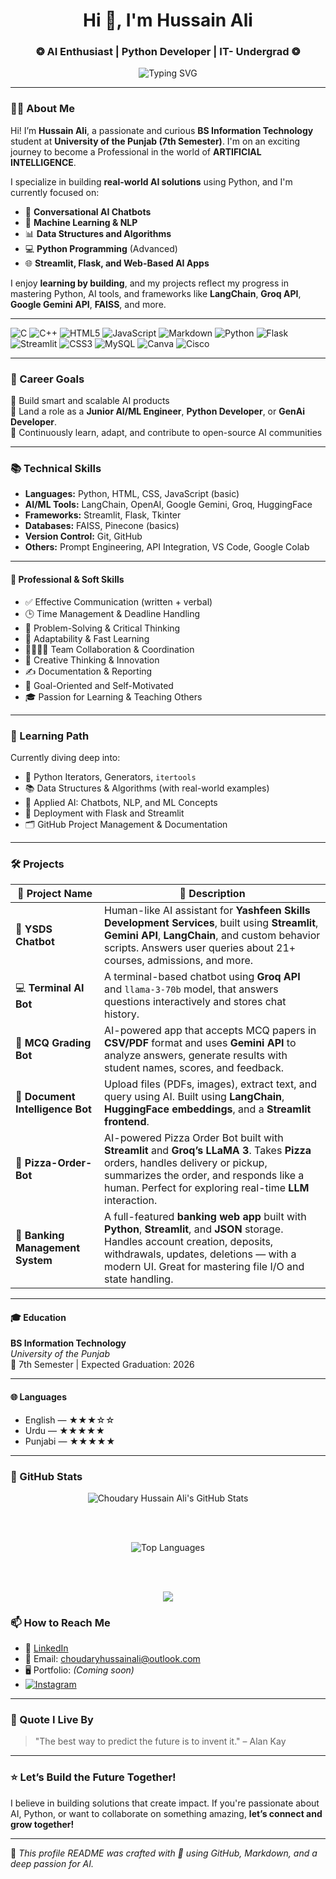 <h1 align="center">Hi 👋, I'm Hussain Ali</h1>
<h3 align="center">❂ AI Enthusiast | Python Developer | IT- Undergrad ❂</h3>

<p align="center">
  <img src="https://readme-typing-svg.demolab.com?font=Fira+Code&size=22&pause=1000&color=16A34A&center=true&vCenter=true&width=440&lines=Open-to-Work;Graduating+BS+IT;Aspiring+AI+Engineer;Building+Real-World+AI+Projects;Python+Developer" alt="Typing SVG" />
</p>

---

### 👨‍💻 About Me

Hi! I’m **Hussain Ali**, a passionate and curious **BS Information Technology** student at **University of the Punjab (7th Semester)**. I'm on an exciting journey to become a Professional in the world of **ARTIFICIAL INTELLIGENCE**.

I specialize in building **real-world AI solutions** using Python, and I'm currently focused on:

- 🤖 **Conversational AI Chatbots**
- 🧠 **Machine Learning & NLP**
- 📊 **Data Structures and Algorithms**
- 💻 **Python Programming** (Advanced)
- 🌐 **Streamlit, Flask, and Web-Based AI Apps**

I enjoy **learning by building**, and my projects reflect my progress in mastering Python, AI tools, and frameworks like **LangChain**, **Groq API**, **Google Gemini API**, **FAISS**, and more.

---

![C](https://img.shields.io/badge/c-%2300599C.svg?style=for-the-badge&logo=c&logoColor=white) ![C++](https://img.shields.io/badge/c++-%2300599C.svg?style=for-the-badge&logo=c%2B%2B&logoColor=white) ![HTML5](https://img.shields.io/badge/html5-%23E34F26.svg?style=for-the-badge&logo=html5&logoColor=white) ![JavaScript](https://img.shields.io/badge/javascript-%23323330.svg?style=for-the-badge&logo=javascript&logoColor=%23F7DF1E) ![Markdown](https://img.shields.io/badge/markdown-%23000000.svg?style=for-the-badge&logo=markdown&logoColor=white) ![Python](https://img.shields.io/badge/python-3670A0?style=for-the-badge&logo=python&logoColor=ffdd54) ![Flask](https://img.shields.io/badge/flask-%23000.svg?style=for-the-badge&logo=flask&logoColor=white) ![Streamlit](https://img.shields.io/badge/Streamlit-%23FE4B4B.svg?style=for-the-badge&logo=streamlit&logoColor=white) ![CSS3](https://img.shields.io/badge/css3-%231572B6.svg?style=for-the-badge&logo=css3&logoColor=white) ![MySQL](https://img.shields.io/badge/mysql-4479A1.svg?style=for-the-badge&logo=mysql&logoColor=white) ![Canva](https://img.shields.io/badge/Canva-%2300C4CC.svg?style=for-the-badge&logo=Canva&logoColor=white) ![Cisco](https://img.shields.io/badge/cisco-%23049fd9.svg?style=for-the-badge&logo=cisco&logoColor=black)

---

### 🎯 Career Goals

🔹 Build smart and scalable AI products  
🔹 Land a role as a **Junior AI/ML Engineer**, **Python Developer**, or **GenAi Developer**.   
🔹 Continuously learn, adapt, and contribute to open-source AI communities  

---

### 📚 Technical Skills

- **Languages:** Python, HTML, CSS, JavaScript (basic)
- **AI/ML Tools:** LangChain, OpenAI, Google Gemini, Groq, HuggingFace
- **Frameworks:** Streamlit, Flask, Tkinter
- **Databases:** FAISS, Pinecone (basics)
- **Version Control:** Git, GitHub
- **Others:** Prompt Engineering, API Integration, VS Code, Google Colab

---

#### 🤝 Professional & Soft Skills

- ✅ Effective Communication (written + verbal)
- 🕒 Time Management & Deadline Handling
- 🧩 Problem-Solving & Critical Thinking
- 🔄 Adaptability & Fast Learning
- 👨‍👩‍👧‍👦 Team Collaboration & Coordination
- 🧠 Creative Thinking & Innovation
- ✍️ Documentation & Reporting
- 🎯 Goal-Oriented and Self-Motivated
- 🎓 Passion for Learning & Teaching Others

---

### 🧠 Learning Path

Currently diving deep into:

- 🔁 Python Iterators, Generators, `itertools`
- 📚 Data Structures & Algorithms (with real-world examples)
- 🧠 Applied AI: Chatbots, NLP, and ML Concepts
- 🔧 Deployment with Flask and Streamlit
- 🗂️ GitHub Project Management & Documentation

---

### 🛠️ Projects

| 🚀 Project Name | 📝 Description |
|--------------|-------------|
| 🤖 **YSDS Chatbot** | Human-like AI assistant for **Yashfeen Skills Development Services**, built using **Streamlit**, **Gemini API**, **LangChain**, and custom behavior scripts. Answers user queries about 21+ courses, admissions, and more. |
| 💻 **Terminal AI Bot** | A terminal-based chatbot using **Groq API** and `llama-3-70b` model, that answers questions interactively and stores chat history. |
| 📝 **MCQ Grading Bot** | AI-powered app that accepts MCQ papers in **CSV/PDF** format and uses **Gemini API** to analyze answers, generate results with student names, scores, and feedback. |
| 📄 **Document Intelligence Bot** | Upload files (PDFs, images), extract text, and query using AI. Built using **LangChain**, **HuggingFace embeddings**, and a **Streamlit frontend**. |
| 🍕 **Pizza-Order-Bot** | AI-powered Pizza Order Bot built with **Streamlit** and **Groq’s LLaMA 3**. Takes **Pizza** orders, handles delivery or pickup, summarizes the order, and responds like a human. Perfect for exploring real-time **LLM** interaction. |
| 🏦 **Banking Management System** | A full-featured **banking web app** built with **Python**, **Streamlit**, and **JSON** storage. Handles account creation, deposits, withdrawals, updates, deletions — with a modern UI. Great for mastering file I/O and state handling. |
---

#### 🎓 Education

**BS Information Technology**  
*University of the Punjab*  
📍 7th Semester | Expected Graduation: 2026

---

#### 🌐 Languages

- English — ★★★☆☆  
- Urdu — ★★★★★  
- Punjabi — ★★★★★  

---

### 🧩 GitHub Stats

<div align="center">

  <img src="https://github-readme-stats.vercel.app/api?username=choudaryhussainali&show_icons=true&theme=midnight-purple&count_private=true" alt="Choudary Hussain Ali's GitHub Stats" />

  <br><br>

  <img src="https://github-readme-stats.vercel.app/api/top-langs/?username=choudaryhussainali&layout=compact&theme=midnight-purple" alt="Top Languages" />

  <br><br>

![](https://github-contributor-stats.vercel.app/api?username=choudaryhussainali&limit=5&theme=default_repocard&combine_all_yearly_contributions=true)

</div>

### 📫 How to Reach Me

- 💼 [LinkedIn](https://www.linkedin.com/in/ch-hussain-ali) 
- 📧 Email: choudaryhussainali@outlook.com 
- 🖥️ Portfolio: *(Coming soon)*
- [![Instagram](https://img.shields.io/badge/Instagram-%23E4405F.svg?logo=Instagram&logoColor=white)](https://instagram.com/choudary_hussain_ali)

---
### 🧠 Quote I Live By

> "The best way to predict the future is to invent it." – Alan Kay

---

### ⭐ Let’s Build the Future Together!

I believe in building solutions that create impact. If you're passionate about AI, Python, or want to collaborate on something amazing, **let’s connect and grow together!**

---

📝 *This profile README was crafted with 💚 using GitHub, Markdown, and a deep passion for AI.*

